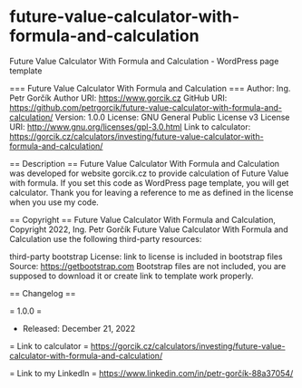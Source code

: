 # future-value-calculator-with-formula-and-calculation
Future Value Calculator With Formula and Calculation - WordPress page template

=== Future Value Calculator With Formula and Calculation ===
Author:       Ing. Petr Gorčík
Author URI:   https://www.gorcik.cz
GitHub URI:   https://github.com/petrgorcik/future-value-calculator-with-formula-and-calculation/
Version: 	    1.0.0
License:      GNU General Public License v3
License URI:  http://www.gnu.org/licenses/gpl-3.0.html
Link to calculator: https://gorcik.cz/calculators/investing/future-value-calculator-with-formula-and-calculation/

== Description ==
Future Value Calculator With Formula and Calculation was developed for website gorcik.cz to provide 
calculation of Future Value with formula. If you set this code as WordPress page template, you will get calculator.
Thank you for leaving a reference to me as defined in the license when you use my code.

== Copyright ==
Future Value Calculator With Formula and Calculation, Copyright 2022, Ing. Petr Gorčík
Future Value Calculator With Formula and Calculation use the following third-party resources:

third-party bootstrap
License: link to license is included in bootstrap files
Source: https://getbootstrap.com 
Bootstrap files are not included, you are supposed to download it or create link to template work properly.

== Changelog ==

= 1.0.0 =
* Released: December 21, 2022

= Link to calculator = 
https://gorcik.cz/calculators/investing/future-value-calculator-with-formula-and-calculation/

= Link to my LinkedIn =
https://www.linkedin.com/in/petr-gorčík-88a37054/
